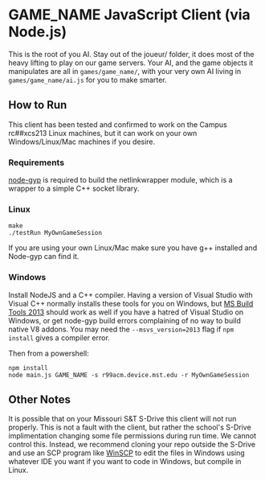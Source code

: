 # GAME_NAME JavaScript Client (via Node.js)

This is the root of you AI. Stay out of the joueur/ folder, it does most of the heavy lifting to play on our game servers. Your AI, and the game objects it manipulates are all in `games/game_name/`, with your very own AI living in `games/game_name/ai.js` for you to make smarter.

## How to Run

This client has been tested and confirmed to work on the Campus rc##xcs213 Linux machines, but it can work on your own Windows/Linux/Mac machines if you desire.

### Requirements

[node-gyp](https://github.com/nodejs/node-gyp) is required to build the netlinkwrapper module, which is a wrapper to a simple C++ socket library.

### Linux

```
make
./testRun MyOwnGameSession
```

If you are using your own Linux/Mac make sure you have g++ installed and Node-gyp can find it.

### Windows

Install NodeJS and a C++ compiler. Having a version of Visual Studio with Visual C++ normally installs these tools for you on Windows, but [MS Build Tools 2013](http://www.microsoft.com/en-us/download/details.aspx?id=40760) should work as well if you have a hatred of Visual Studio on Windows, or get node-gyp build errors complaining of no way to build native V8 addons. You may need the `--msvs_version=2013` flag if `npm install` gives a compiler error.

Then from a powershell:

```
npm install
node main.js GAME_NAME -s r99acm.device.mst.edu -r MyOwnGameSession
```

## Other Notes

It is possible that on your Missouri S&T S-Drive this client will not run properly. This is not a fault with the client, but rather the school's S-Drive implimentation changing some file permissions during run time. We cannot control this. Instead, we recommend cloning your repo outside the S-Drive and use an SCP program like [WinSCP](https://winscp.net/eng/download.php) to edit the files in Windows using whatever IDE you want if you want to code in Windows, but compile in Linux.
